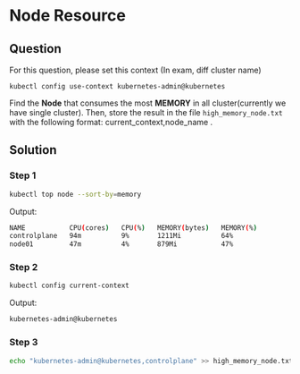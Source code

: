 # Node Resource

## Question
For this question, please set this context (In exam, diff cluster name)

```kubectl config use-context kubernetes-admin@kubernetes```

Find the **Node** that consumes the most **MEMORY** in all cluster(currently we have single cluster). Then, store the result in the file ```high_memory_node.txt``` with the following format: current_context,node_name .

## Solution

### Step 1
```bash
kubectl top node --sort-by=memory
```

Output:
```bash
NAME           CPU(cores)   CPU(%)   MEMORY(bytes)   MEMORY(%)   
controlplane   94m          9%       1211Mi          64%         
node01         47m          4%       879Mi           47% 
```


### Step 2
```bash
kubectl config current-context
```

Output:
```bash
kubernetes-admin@kubernetes
```

### Step 3
```bash
echo "kubernetes-admin@kubernetes,controlplane" >> high_memory_node.txt
```